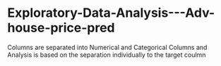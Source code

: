 # Exploratory-Data-Analysis---Adv-house-price-pred
Columns are separated into Numerical and Categorical Columns
and Analysis is based on the separation individually to the target coulmn
